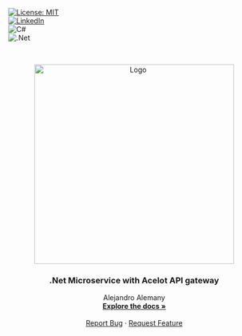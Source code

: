 [![License: MIT](https://img.shields.io/badge/License-MIT-yellow.svg)](https://opensource.org/licenses/MIT) <br/>
[![LinkedIn](https://img.shields.io/badge/linkedin-%230077B5.svg?style=for-the-badge&logo=linkedin&logoColor=white)](https://www.linkedin.com/in/alejandro-alemany/)<br/>
![C#](https://img.shields.io/badge/c%23-%23239120.svg?style=for-the-badge&logo=c-sharp&logoColor=white)<br/>
![.Net](https://img.shields.io/badge/.NET-5C2D91?style=for-the-badge&logo=.net&logoColor=white)

<!-- PROJECT LOGO -->
<br />
<p align="center">
  <a href="#">
    <img src="https://miro.medium.com/max/1400/1*wvPlEuyPwIux9_WX-eGf9Q.png" alt="Logo" width="400" height="400">
  </a>
  
 <h3 align="center">.Net Microservice with Acelot API gateway</h3>

  <p align="center">
    Alejandro Alemany
    <br />
    <a href="https://github.com/AlrxKali/.Net/edit/master/StoreMS"><strong>Explore the docs »</strong></a>
    <br />
    <br />
    <a href="https://github.com/AlrxKali/.Net/edit/master/StoreMS">Report Bug</a>
    ·
    <a href="https://github.com/AlrxKali/.Net/edit/master/StoreMS">Request Feature</a>
  </p>
</p>
